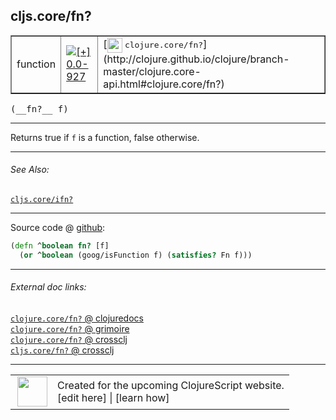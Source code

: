 ## cljs.core/fn?



 <table border="1">
<tr>
<td>function</td>
<td><a href="https://github.com/cljsinfo/cljs-api-docs/tree/0.0-927"><img valign="middle" alt="[+] 0.0-927" title="Added in 0.0-927" src="https://img.shields.io/badge/+-0.0--927-lightgrey.svg"></a> </td>
<td>
[<img height="24px" valign="middle" src="http://i.imgur.com/1GjPKvB.png"> <samp>clojure.core/fn?</samp>](http://clojure.github.io/clojure/branch-master/clojure.core-api.html#clojure.core/fn?)
</td>
</tr>
</table>


 <samp>
(__fn?__ f)<br>
</samp>

---

Returns true if `f` is a function, false otherwise.



---


###### See Also:

[`cljs.core/ifn?`](../cljs.core/ifnQMARK.md)<br>

---




Source code @ [github](https://github.com/clojure/clojurescript/blob/r2629/src/cljs/cljs/core.cljs#L1328-L1329):

```clj
(defn ^boolean fn? [f]
  (or ^boolean (goog/isFunction f) (satisfies? Fn f)))
```

<!--
Repo - tag - source tree - lines:

 <pre>
clojurescript @ r2629
└── src
    └── cljs
        └── cljs
            └── <ins>[core.cljs:1328-1329](https://github.com/clojure/clojurescript/blob/r2629/src/cljs/cljs/core.cljs#L1328-L1329)</ins>
</pre>

-->

---



###### External doc links:

[`clojure.core/fn?` @ clojuredocs](http://clojuredocs.org/clojure.core/fn_q)<br>
[`clojure.core/fn?` @ grimoire](http://conj.io/store/v1/org.clojure/clojure/1.7.0-beta3/clj/clojure.core/fn%3F/)<br>
[`clojure.core/fn?` @ crossclj](http://crossclj.info/fun/clojure.core/fn%3F.html)<br>
[`cljs.core/fn?` @ crossclj](http://crossclj.info/fun/cljs.core.cljs/fn%3F.html)<br>

---

 <table>
<tr><td>
<img valign="middle" align="right" width="48px" src="http://i.imgur.com/Hi20huC.png">
</td><td>
Created for the upcoming ClojureScript website.<br>
[edit here] | [learn how]
</td></tr></table>

[edit here]:https://github.com/cljsinfo/cljs-api-docs/blob/master/cljsdoc/cljs.core/fnQMARK.cljsdoc
[learn how]:https://github.com/cljsinfo/cljs-api-docs/wiki/cljsdoc-files

<!--

This information was too distracting to show to readers, but I'll leave it
commented here since it is helpful to:

- pretty-print the data used to generate this document
- and show how to retrieve that data



The API data for this symbol:

```clj
{:description "Returns true if `f` is a function, false otherwise.",
 :return-type boolean,
 :ns "cljs.core",
 :name "fn?",
 :signature ["[f]"],
 :history [["+" "0.0-927"]],
 :type "function",
 :related ["cljs.core/ifn?"],
 :full-name-encode "cljs.core/fnQMARK",
 :source {:code "(defn ^boolean fn? [f]\n  (or ^boolean (goog/isFunction f) (satisfies? Fn f)))",
          :title "Source code",
          :repo "clojurescript",
          :tag "r2629",
          :filename "src/cljs/cljs/core.cljs",
          :lines [1328 1329]},
 :full-name "cljs.core/fn?",
 :clj-symbol "clojure.core/fn?"}

```

Retrieve the API data for this symbol:

```clj
;; from Clojure REPL
(require '[clojure.edn :as edn])
(-> (slurp "https://raw.githubusercontent.com/cljsinfo/cljs-api-docs/catalog/cljs-api.edn")
    (edn/read-string)
    (get-in [:symbols "cljs.core/fn?"]))
```

-->
